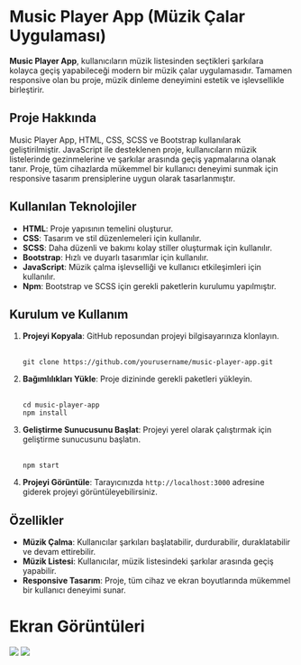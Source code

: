 <h1>Music Player App (Müzik Çalar Uygulaması)</h1>

<p><strong>Music Player App</strong>, kullanıcıların müzik listesinden seçtikleri şarkılara kolayca geçiş yapabileceği modern bir müzik çalar uygulamasıdır. Tamamen responsive olan bu proje, müzik dinleme deneyimini estetik ve işlevsellikle birleştirir.</p>

<h2>Proje Hakkında</h2>
<p>Music Player App, HTML, CSS, SCSS ve Bootstrap kullanılarak geliştirilmiştir. JavaScript ile desteklenen proje, kullanıcıların müzik listelerinde gezinmelerine ve şarkılar arasında geçiş yapmalarına olanak tanır. Proje, tüm cihazlarda mükemmel bir kullanıcı deneyimi sunmak için responsive tasarım prensiplerine uygun olarak tasarlanmıştır.</p>

<h2>Kullanılan Teknolojiler</h2>
<ul>
    <li><strong>HTML</strong>: Proje yapısının temelini oluşturur.</li>
    <li><strong>CSS</strong>: Tasarım ve stil düzenlemeleri için kullanılır.</li>
    <li><strong>SCSS</strong>: Daha düzenli ve bakımı kolay stiller oluşturmak için kullanılır.</li>
    <li><strong>Bootstrap</strong>: Hızlı ve duyarlı tasarımlar için kullanılır.</li>
    <li><strong>JavaScript</strong>: Müzik çalma işlevselliği ve kullanıcı etkileşimleri için kullanılır.</li>
    <li><strong>Npm</strong>: Bootstrap ve SCSS için gerekli paketlerin kurulumu yapılmıştır.</li>
</ul>

<h2>Kurulum ve Kullanım</h2>
<ol>
    <li><strong>Projeyi Kopyala</strong>: GitHub reposundan projeyi bilgisayarınıza klonlayın.
        <br><br>
        <pre><code>git clone https://github.com/yourusername/music-player-app.git</code></pre>
    </li>
    <li><strong>Bağımlılıkları Yükle</strong>: Proje dizininde gerekli paketleri yükleyin.
        <br><br>
        <pre><code>cd music-player-app
npm install</code></pre>
    </li>
    <li><strong>Geliştirme Sunucusunu Başlat</strong>: Projeyi yerel olarak çalıştırmak için geliştirme sunucusunu başlatın.
        <br><br>
        <pre><code>npm start</code></pre>
    </li>
    <li><strong>Projeyi Görüntüle</strong>: Tarayıcınızda <code>http://localhost:3000</code> adresine giderek projeyi görüntüleyebilirsiniz.</li>
</ol>

<h2>Özellikler</h2>
<ul>
    <li><strong>Müzik Çalma</strong>: Kullanıcılar şarkıları başlatabilir, durdurabilir, duraklatabilir ve devam ettirebilir.</li>
    <li><strong>Müzik Listesi</strong>: Kullanıcılar, müzik listesindeki şarkılar arasında geçiş yapabilir.</li>
    <li><strong>Responsive Tasarım</strong>: Proje, tüm cihaz ve ekran boyutlarında mükemmel bir kullanıcı deneyimi sunar.</li>
</ul>

<h1>Ekran Görüntüleri</h1>

![](https://l24.im/oATkJ0S)
![](https://l24.im/PnTK8F)
